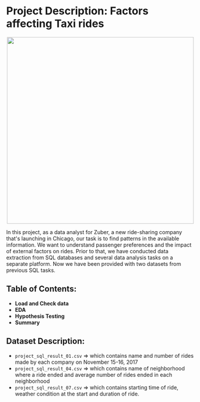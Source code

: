 # Project Description: Factors affecting Taxi rides
<p align="center">
 <img src="https://user-images.githubusercontent.com/56832126/121534046-25082180-ca01-11eb-9379-e5990fabfecd.png" width="500px">
 </p>

In this project, as a data analyst for Zuber, a new ride-sharing company that's launching in Chicago, our task is to find patterns in the available information. We want to understand passenger preferences and the impact of external factors on rides. Prior to that, we have conducted data extraction from SQL databases and several data analysis tasks on a separate platform. Now we have been provided with two datasets from previous SQL tasks.

## Table of Contents:
- **Load and Check data**
- **EDA**
- **Hypothesis Testing**
- **Summary**


## Dataset Description:
 - ```project_sql_result_01.csv``` => which contains name and number of rides made by each company on November 15-16, 2017
 - ```project_sql_result_04.csv``` => which contains name of neighborhood where a ride ended and average number of rides ended in each neighborhood
 - ```project_sql_result_07.csv``` => which contains starting time of ride, weather condition at the start and duration of ride.
